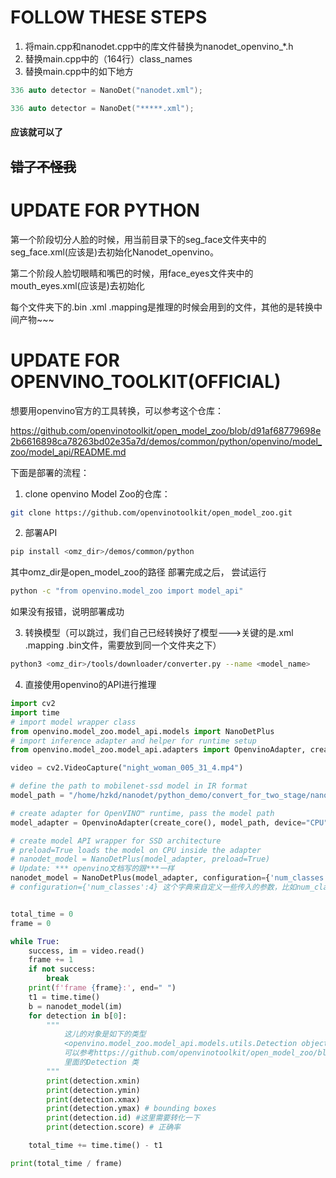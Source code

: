 # FOLLOW THESE STEPS
1. 将main.cpp和nanodet.cpp中的库文件替换为nanodet_openvino_*.h
2. 替换main.cpp中的（164行）class_names
3. 替换main.cpp中的如下地方
```cpp
336 auto detector = NanoDet("nanodet.xml"); 
```

```cpp
336 auto detector = NanoDet("*****.xml"); 
```

#### 应该就可以了

## ~~错了不怪我~~

# UPDATE FOR PYTHON

第一个阶段切分人脸的时候，用当前目录下的seg_face文件夹中的seg_face.xml(应该是)去初始化Nanodet_openvino。

第二个阶段人脸切眼睛和嘴巴的时候，用face_eyes文件夹中的mouth_eyes.xml(应该是)去初始化

每个文件夹下的.bin .xml .mapping是推理的时候会用到的文件，其他的是转换中间产物~~~


# UPDATE FOR OPENVINO_TOOLKIT(OFFICIAL)
想要用openvino官方的工具转换，可以参考这个仓库：

https://github.com/openvinotoolkit/open_model_zoo/blob/d91af68779698e2b6616898ca78263bd02e35a7d/demos/common/python/openvino/model_zoo/model_api/README.md


下面是部署的流程：
1.  clone openvino Model Zoo的仓库：
```bash
git clone https://github.com/openvinotoolkit/open_model_zoo.git
```
2.  部署API
```bash
pip install <omz_dir>/demos/common/python
```
其中omz_dir是open_model_zoo的路径
部署完成之后，
尝试运行
```bash
python -c "from openvino.model_zoo import model_api"
```
如果没有报错，说明部署成功

3.  转换模型（可以跳过，我们自己已经转换好了模型--->关键的是.xml .mapping .bin文件，需要放到同一个文件夹之下）
```bash
python3 <omz_dir>/tools/downloader/converter.py --name <model_name>
```

4. 直接使用openvino的API进行推理
```python
import cv2
import time
# import model wrapper class
from openvino.model_zoo.model_api.models import NanoDetPlus
# import inference adapter and helper for runtime setup
from openvino.model_zoo.model_api.adapters import OpenvinoAdapter, create_core

video = cv2.VideoCapture("night_woman_005_31_4.mp4")

# define the path to mobilenet-ssd model in IR format
model_path = "/home/hzkd/nanodet/python_demo/convert_for_two_stage/nanodet.xml"

# create adapter for OpenVINO™ runtime, pass the model path
model_adapter = OpenvinoAdapter(create_core(), model_path, device="CPU")

# create model API wrapper for SSD architecture
# preload=True loads the model on CPU inside the adapter
# nanodet_model = NanoDetPlus(model_adapter, preload=True)
# Update: *** openvino文档写的跟***一样
nanodet_model = NanoDetPlus(model_adapter, configuration={'num_classes':4}, preload=True)
# configuration={'num_classes':4} 这个字典来自定义一些传入的参数，比如num_classes，可以看源码（


total_time = 0
frame = 0

while True:
    success, im = video.read()
    frame += 1
    if not success:
        break
    print(f'frame {frame}:', end=" ")
    t1 = time.time()
    b = nanodet_model(im)
    for detection in b[0]:
        """
            这儿的对象是如下的类型
            <openvino.model_zoo.model_api.models.utils.Detection object at 0x7fa312c7c700>
            可以参考https://github.com/openvinotoolkit/open_model_zoo/blob/d91af68779698e2b6616898ca78263bd02e35a7d/demos/common/python/openvino/model_zoo/model_api/models/utils.py#L22
            里面的Detection 类
        """
        print(detection.xmin)
        print(detection.ymin)
        print(detection.xmax)
        print(detection.ymax) # bounding boxes
        print(detection.id) #这里需要转化一下
        print(detection.score) # 正确率

    total_time += time.time() - t1

print(total_time / frame)

```